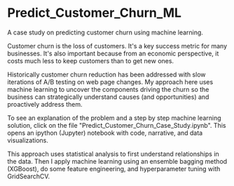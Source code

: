 # Predict_Customer_Churn_ML
A case study on predicting customer churn using machine learning.

Customer churn is the loss of customers. It's a key success metric for many businesses. It's also important because from an economic perspective, it costs much less to keep customers than to get new ones. 

Historically customer churn reduction has been addressed with slow iterations of A/B testing on web page changes. My approach here uses machine learning to uncover the components driving the churn so the business can strategically understand causes (and opportunities) and proactively address them.  

To see an explanation of the problem and a step by step machine learning solution, click on the file "Predict_Customer_Churn_Case_Study.ipynb". This opens an ipython (Jupyter) notebook with code, narrative, and data visualizations. 

This approach uses statistical analysis to first understand relationships in the data. Then I apply machine learning using an ensemble bagging method (XGBoost), do some feature engineering, and hyperparameter tuning with GridSearchCV.  

